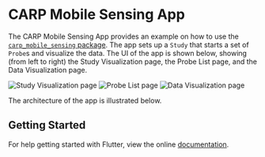 # CARP Mobile Sensing App

The CARP Mobile Sensing App provides an example on how to use the [`carp_mobile_sensing` package](https://pub.dartlang.org/packages/carp_mobile_sensing).
The app sets up a `Study` that starts a set of `Probe`s and visualize the data. The UI of the app is shown below, showing
(from left to right) the Study Visualization page, the Probe List page, and the Data Visualization page.


![Study Visualization page]() 
![Probe List page]() 
![Data Visualization page]() 
 
 
 
The architecture of the app is illustrated below.




## Getting Started

For help getting started with Flutter, view the online
[documentation](https://flutter.io/).
